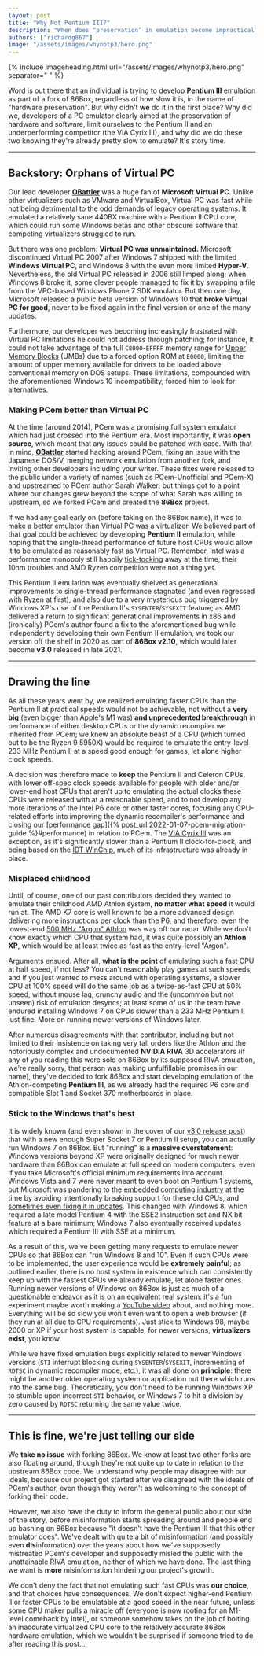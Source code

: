 ```yaml
---
layout: post
title: "Why Not Pentium III?"
description: "When does “preservation” in emulation become impractical?"
authors: ["richardg867"]
image: "/assets/images/whynotp3/hero.png"
---
```


{% include imageheading.html url="/assets/images/whynotp3/hero.png" separator=" " %}

Word is out there that an individual is trying to develop **Pentium III** emulation as part of a fork of 86Box, regardless of how slow it is, in the name of "hardware preservation". But why didn't **we** do it in the first place? Why did we, developers of a PC emulator clearly aimed at the preservation of hardware and software, limit ourselves to the Pentium II and an underperforming competitor (the VIA Cyrix III), and why did we do these two knowing they're already pretty slow to emulate? It's story time.

<hr />

## Backstory: Orphans of Virtual PC

Our lead developer [**OBattler**](https://github.com/OBattler) was a huge fan of **Microsoft Virtual PC**. Unlike other virtualizers such as VMware and VirtualBox, Virtual PC was fast while not being detrimental to the odd demands of legacy operating systems. It emulated a relatively sane 440BX machine with a Pentium II CPU core, which could run some Windows betas and other obscure software that competing virtualizers struggled to run.

But there was one problem: **Virtual PC was unmaintained.** Microsoft discontinued Virtual PC 2007 after Windows 7 shipped with the limited **Windows Virtual PC**, and Windows 8 with the even more limited **Hyper-V**. Nevertheless, the old Virtual PC released in 2006 still limped along; when Windows 8 broke it, some clever people managed to fix it by swapping a file from the VPC-based Windows Phone 7 SDK emulator. But then one day, Microsoft released a public beta version of Windows 10 that **broke Virtual PC for good**, never to be fixed again in the final version or one of the many updates.

Furthermore, our developer was becoming increasingly frustrated with Virtual PC limitations he could not address through patching; for instance, it could not take advantage of the full `C8000`-`EFFFF` memory range for [Upper Memory Blocks](https://en.wikipedia.org/wiki/Upper_memory_area) (UMBs) due to a forced option ROM at `E0000`, limiting the amount of upper memory available for drivers to be loaded above conventional memory on DOS setups. These limitations, compounded with the aforementioned Windows 10 incompatibility, forced him to look for alternatives.

### Making PCem better than Virtual PC

At the time (around 2014), PCem was a promising full system emulator which had just crossed into the Pentium era. Most importantly, it was **open source**, which meant that any issues could be patched with ease. With that in mind, [**OBattler**](https://github.com/OBattler) started hacking around PCem, fixing an issue with the Japanese DOS/V, merging network emulation from another fork, and inviting other developers including your writer. These fixes were released to the public under a variety of names (such as PCem-Unofficial and PCem-X) and upstreamed to PCem author Sarah Walker; but things got to a point where our changes grew beyond the scope of what Sarah was willing to upstream, so we forked PCem and created the **86Box** project.

If we had any goal early on (before taking on the 86Box name), it was to make a better emulator than Virtual PC was a virtualizer. We believed part of that goal could be achieved by developing **Pentium II** emulation, while hoping that the single-thread performance of future host CPUs would allow it to be emulated as reasonably fast as Virtual PC. Remember, Intel was a performance monopoly still happily [tick-tocking](https://en.wikipedia.org/wiki/Tick%E2%80%93tock_model) away at the time; their 10nm troubles and AMD Ryzen competition were not a thing yet.

This Pentium II emulation was eventually shelved as generational improvements to single-thread performance stagnated (and even regressed with Ryzen at first), and also due to a very mysterious bug triggered by Windows XP's use of the Pentium II's `SYSENTER`/`SYSEXIT` feature; as AMD delivered a return to significant generational improvements in x86 and (ironically) PCem's author found a fix to the aforementioned bug while independently developing their own Pentium II emulation, we took our version off the shelf in 2020 as part of **86Box v2.10**, which would later become **v3.0** released in late 2021.

<hr />

## Drawing the line

As all these years went by, we realized emulating faster CPUs than the Pentium II at practical speeds would not be achievable, not without a **very big** (even bigger than Apple's M1 was) **and unprecedented breakthrough** in performance of either desktop CPUs or the dynamic recompiler we inherited from PCem; we knew an absolute beast of a CPU (which turned out to be the Ryzen 9 5950X) would be required to emulate the entry-level 233 MHz Pentium II at a speed good enough for games, let alone higher clock speeds.

A decision was therefore made to **keep** the Pentium II and Celeron CPUs, with lower off-spec clock speeds available for people with older and/or lower-end host CPUs that aren't up to emulating the actual clocks these CPUs were released with at a reasonable speed, and to not develop any more iterations of the Intel P6 core or other faster cores, focusing any CPU-related efforts into improving the dynamic recompiler's performance and closing our [performance gap]({% post_url 2022-01-07-pcem-migration-guide %}#performance) in relation to PCem. The [VIA Cyrix III](https://en.wikipedia.org/wiki/Cyrix_III) was an exception, as it's significantly slower than a Pentium II clock-for-clock, and being based on the [IDT WinChip](https://en.wikipedia.org/wiki/WinChip), much of its infrastructure was already in place.

### Misplaced childhood

Until, of course, one of our past contributors decided they wanted to emulate their childhood AMD Athlon system, **no matter what speed** it would run at. The AMD K7 core is well known to be a more advanced design delivering more instructions per clock than the P6, and therefore, even the lowest-end [500 MHz "Argon" Athlon](https://en.wikipedia.org/wiki/List_of_AMD_Athlon_microprocessors#Athlon_\(Model_1,K7_%22Argon%22,_250_nm\) 'Which matched or beat the 500 MHz "Katmai" Pentium III in most benchmarks') was way off our radar. While we don't know exactly which CPU that system had, it was quite possibly an **Athlon XP**, which would be at least twice as fast as the entry-level "Argon".

Arguments ensued. After all, **what is the point** of emulating such a fast CPU at half speed, if not less? You can't reasonably play games at such speeds, and if you just wanted to mess around with operating systems, a slower CPU at 100% speed will do the same job as a twice-as-fast CPU at 50% speed, without mouse lag, crunchy audio and the (uncommon but not unseen) risk of emulation desyncs; at least some of us in the team have endured installing Windows 7 on CPUs slower than a 233 MHz Pentium II just fine. More on running newer versions of Windows later.

After numerous disagreements with that contributor, including but not limited to their insistence on taking very tall orders like the Athlon and the notoriously complex and undocumented **NVIDIA RIVA** 3D accelerators (if any of you reading this were sold on 86Box by its supposed RIVA emulation, we're really sorry, that person was making unfulfillable promises in our name), they've decided to fork 86Box and start developing emulation of the Athlon-competing **Pentium III**, as we already had the required P6 core and compatible Slot 1 and Socket 370 motherboards in place.

### Stick to the Windows that's best

It is widely known (and even shown in the cover of our [v3.0 release post](/2021/12/01/86box-v3-0.html)\) that with a new enough Super Socket 7 or Pentium II setup, you can actually run Windows 7 on 86Box. But "running" is a **massive overstatement**: Windows versions beyond XP were originally designed for much newer hardware than 86Box can emulate at full speed on modern computers, even if you take Microsoft's official minimum requirements into account. Windows Vista and 7 were never meant to even boot on Pentium 1 systems, but Microsoft was pandering to the [embedded computing industry](https://www.google.com/search?q=%22Vortex86%22+%22Windows+7%22 "Vortex86 is a Pentium 1-class CPU from the Windows 7 era") at the time by avoiding intentionally breaking support for these old CPUs, and [sometimes even fixing it in updates](http://web.archive.org/web/20110814164028/http://support.microsoft.com/kb/980358 "KB980358 fixes a BSOD when booting Windows 7 RTM on a Pentium 1"). This changed with Windows 8, which required a late model Pentium 4 with the SSE2 instruction set and NX bit feature at a bare minimum; Windows 7 also eventually received updates which required a Pentium III with SSE at a minimum.

As a result of this, we've been getting many requests to emulate newer CPUs so that 86Box can "run Windows 8 and 10". Even if such CPUs were to be implemented, the user experience would be **extremely painful**; as outlined earlier, there is no host system in existence which can consistently keep up with the fastest CPUs we already emulate, let alone faster ones. Running newer versions of Windows on 86Box is just as much of a questionable endeavor as it is on an equivalent real system: it's a fun experiment maybe worth making a [YouTube video](https://www.youtube.com/watch?v=Zs8-rQKvptM) about, and nothing more. Everything will be so slow you won't even want to open a web browser (if they run at all due to CPU requirements). Just stick to Windows 98, maybe 2000 or XP if your host system is capable; for newer versions, **virtualizers exist**, you know.

While we have fixed emulation bugs explicitly related to newer Windows versions (`STI` interrupt blocking during `SYSENTER`/`SYSEXIT`, incrementing of `RDTSC` in dynamic recompiler mode, etc.), it was all done on **principle**: there might be another older operating system or application out there which runs into the same bug. Theoretically, you don't need to be running Windows XP to stumble upon incorrect `STI` behavior, or Windows 7 to hit a division by zero caused by `RDTSC` returning the same value twice.

<hr />

## This is fine, we're just telling our side

We **take no issue** with forking 86Box. We know at least two other forks are also floating around, though they're not quite up to date in relation to the upstream 86Box code. We understand why people may disagree with our ideals, because our project got started after we disagreed with the ideals of PCem's author, even though they weren't as welcoming to the concept of forking their code.

However, we also have the duty to inform the general public about our side of the story, before misinformation starts spreading around and people end up bashing on 86Box because "it doesn't have the Pentium III that this other emulator does". We've dealt with quite a bit of misinformation (and possibly even **dis**information) over the years about how we've supposedly mistreated PCem's developer and supposedly misled the public with the unattainable RIVA emulation, neither of which we have done. The last thing we want is **more** misinformation hindering our project's growth.

We don't deny the fact that not emulating such fast CPUs was **our choice**, and that choices have consequences. We don't expect higher-end Pentium II or faster CPUs to be emulatable at a good speed in the near future, unless some CPU maker pulls a miracle off (everyone is now rooting for an M1-level comeback by Intel), or someone somehow takes on the job of bolting an inaccurate virtualized CPU core to the relatively accurate 86Box hardware emulation, which we wouldn't be surprised if someone tried to do after reading this post...
